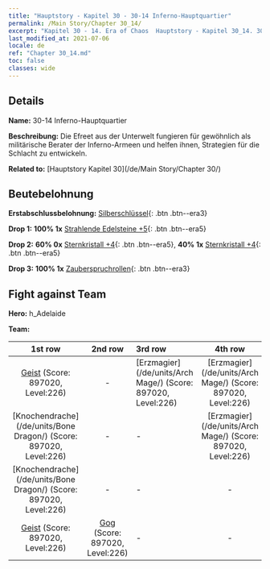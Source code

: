 ```yaml
---
title: "Hauptstory - Kapitel 30 - 30-14 Inferno-Hauptquartier"
permalink: /Main Story/Chapter 30_14/
excerpt: "Kapitel 30 - 14. Era of Chaos  Hauptstory - Kapitel 30_14. 30-14 Inferno-Hauptquartier"
last_modified_at: 2021-07-06
locale: de
ref: "Chapter 30_14.md"
toc: false
classes: wide
---
```


## Details

 **Name:** 30-14 Inferno-Hauptquartier

 **Beschreibung:** Die Efreet aus der Unterwelt fungieren für gewöhnlich als militärische Berater der Inferno-Armeen und helfen ihnen, Strategien für die Schlacht zu entwickeln.

 **Related to:** [Hauptstory Kapitel 30](/de/Main Story/Chapter 30/)

## Beutebelohnung

 **Erstabschlussbelohnung:** [Silberschlüssel](/ItemsDE/con_693/){: .btn .btn--era3}

 **Drop 1:** **100% 1x** [Strahlende Edelsteine +5](/ItemsDE/mat_100/){: .btn .btn--era5}

 **Drop 2:** **60% 0x** [Sternkristall +4](/ItemsDE/mat_94/){: .btn .btn--era5}, **40% 1x** [Sternkristall +4](/ItemsDE/mat_94/){: .btn .btn--era5}

 **Drop 3:** **100% 1x** [Zauberspruchrollen](/ItemsDE/con_694/){: .btn .btn--era3}


## Fight against Team
 **Hero:** h_Adelaide

 **Team:**


  | 1st row | 2nd row | 3rd row | 4th row |
  |:----:|:----:|:----|:----:|
  | [Geist](/de/units/Wight/) (Score: 897020, Level:226)  | - | [Erzmagier](/de/units/Arch Mage/) (Score: 897020, Level:226)  | [Erzmagier](/de/units/Arch Mage/) (Score: 897020, Level:226)  |
  | [Knochendrache](/de/units/Bone Dragon/) (Score: 897020, Level:226)  | - | - | [Erzmagier](/de/units/Arch Mage/) (Score: 897020, Level:226)  |
  | [Knochendrache](/de/units/Bone Dragon/) (Score: 897020, Level:226)  | - | - | - |
  | [Geist](/de/units/Wight/) (Score: 897020, Level:226)  | [Gog](/de/units/Gog/) (Score: 897020, Level:226)  | - | - |


